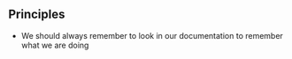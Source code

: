 ## Principles
- We should always remember to look in our documentation to remember what we are doing